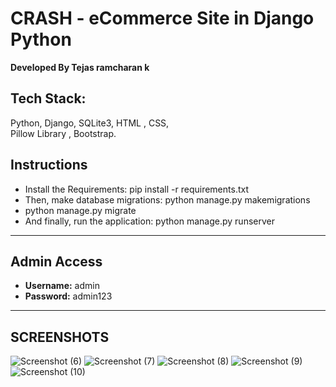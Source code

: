 # **CRASH - eCommerce Site in Django Python**

**Developed By Tejas ramcharan k**
## Tech Stack: 
 Python,  Django,  SQLite3,  HTML , CSS,  
  Pillow Library ,  Bootstrap.


## **Instructions**
- Install the Requirements: pip install -r requirements.txt
- Then, make database migrations: python manage.py makemigrations
- python manage.py migrate
- And finally, run the application: python manage.py runserver

------------------------------------------------------------
## Admin Access
- **Username:** admin
- **Password:** admin123
------------------------------------------------------------
## SCREENSHOTS
![Screenshot (6)](https://github.com/Tejasramcharan/CRASH/assets/132668791/ababf63d-062e-4567-9469-8398774deef1)
![Screenshot (7)](https://github.com/Tejasramcharan/CRASH/assets/132668791/132acd59-cf88-46d0-b068-e3873c5e5484)
![Screenshot (8)](https://github.com/Tejasramcharan/CRASH/assets/132668791/2d7a9940-ccc2-4af1-898c-24847a4cba14)
![Screenshot (9)](https://github.com/Tejasramcharan/CRASH/assets/132668791/62c4c8e6-2ec0-47f9-b024-5d82fbf6c6f1)
![Screenshot (10)](https://github.com/Tejasramcharan/CRASH/assets/132668791/0eb83b4f-52b8-4213-8afb-bb22a346bb9b)
